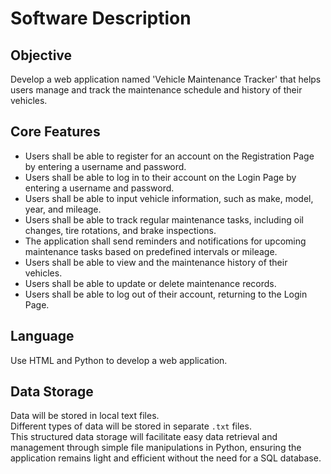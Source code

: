 # Software Description

## Objective

Develop a web application named 'Vehicle Maintenance Tracker' that helps users manage and track the maintenance schedule and history of their vehicles.

## Core Features

- Users shall be able to register for an account on the Registration Page by entering a username and password.
- Users shall be able to log in to their account on the Login Page by entering a username and password.
- Users shall be able to input vehicle information, such as make, model, year, and mileage.
- Users shall be able to track regular maintenance tasks, including oil changes, tire rotations, and brake inspections.
- The application shall send reminders and notifications for upcoming maintenance tasks based on predefined intervals or mileage.
- Users shall be able to view and the maintenance history of their vehicles.
- Users shall be able to update or delete maintenance records.
- Users shall be able to log out of their account, returning to the Login Page.

## Language

Use HTML and Python to develop a web application.

## Data Storage

Data will be stored in local text files.  
Different types of data will be stored in separate `.txt` files.  
This structured data storage will facilitate easy data retrieval and management through simple file manipulations in Python, ensuring the application remains light and efficient without the need for a SQL database.
